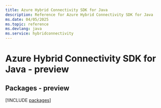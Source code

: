 ```yaml
---
title: Azure Hybrid Connectivity SDK for Java
description: Reference for Azure Hybrid Connectivity SDK for Java
ms.date: 04/05/2025
ms.topic: reference
ms.devlang: java
ms.service: hybridconnectivity
---
```

# Azure Hybrid Connectivity SDK for Java - preview
## Packages - preview
[!INCLUDE [packages](hybrid-connectivity-index.md)]